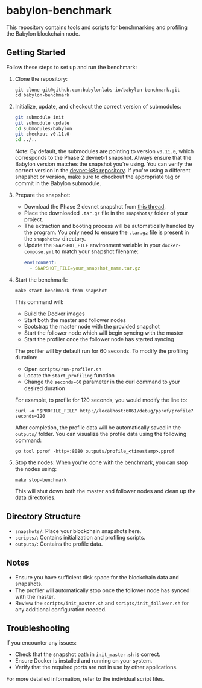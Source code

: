# babylon-benchmark

This repository contains tools and scripts for benchmarking and profiling the Babylon blockchain node.

## Getting Started

Follow these steps to set up and run the benchmark:

1. Clone the repository:
   ```
   git clone git@github.com:babylonlabs-io/babylon-benchmark.git
   cd babylon-benchmark
   ```

2. Initialize, update, and checkout the correct version of submodules:
   ```bash
   git submodule init
   git submodule update
   cd submodules/babylon
   git checkout v0.11.0
   cd ../..
   ```
   
   Note: By default, the submodules are pointing to version `v0.11.0`, which corresponds to the Phase 2 devnet-1 snapshot. Always ensure that the Babylon version matches the snapshot you're using. You can verify the correct version in the [devnet-k8s repository](https://github.com/babylonlabs-io/devnet-k8s/blob/3cb993b2bac9ed9b88a4e92f09c0e4d1d65cad08/flux/services/phase-2/network/rpcs/helmrelease.yaml#L25). If you're using a different snapshot or version, make sure to checkout the appropriate tag or commit in the Babylon submodule.

3. Prepare the snapshot:
   - Download the Phase 2 devnet snapshot from [this thread](https://babylonlabsworkspace.slack.com/archives/G07DYV8MA1M/p1728476907088119?thread_ts=1728461084.441899&cid=G07DYV8MA1M).
   - Place the downloaded `.tar.gz` file in the `snapshots/` folder of your project.
   - The extraction and booting process will be automatically handled by the program. You only need to ensure the `.tar.gz` file is present in the `snapshots/` directory.
   - Update the `SNAPSHOT_FILE` environment variable in your `docker-compose.yml` to match your snapshot filename:
     ```yaml
     environment:
       - SNAPSHOT_FILE=your_snapshot_name.tar.gz
     ```

4. Start the benchmark:
   ```
   make start-benchmark-from-snapshot
   ```

   This command will:
   - Build the Docker images
   - Start both the master and follower nodes
   - Bootstrap the master node with the provided snapshot
   - Start the follower node which will begin syncing with the master
   - Start the profiler once the follower node has started syncing

   The profiler will by default run for 60 seconds. To modify the profiling duration:
   - Open `scripts/run-profiler.sh`
   - Locate the `start_profiling` function
   - Change the `seconds=60` parameter in the curl command to your desired duration

   For example, to profile for 120 seconds, you would modify the line to:
   ```
   curl -o "$PROFILE_FILE" http://localhost:6061/debug/pprof/profile?seconds=120
   ```

   After completion, the profile data will be automatically saved in the `outputs/` folder. You can visualize the profile data using the following command:
    ```
    go tool pprof -http=:8080 outputs/profile_<timestamp>.pprof
    ```

5. Stop the nodes:
   When you're done with the benchmark, you can stop the nodes using:
   ```
   make stop-benchmark
   ```
   This will shut down both the master and follower nodes and clean up the data directories.

## Directory Structure

- `snapshots/`: Place your blockchain snapshots here.
- `scripts/`: Contains initialization and profiling scripts.
- `outputs/`: Contains the profile data.

## Notes

- Ensure you have sufficient disk space for the blockchain data and snapshots.
- The profiler will automatically stop once the follower node has synced with the master.
- Review the `scripts/init_master.sh` and `scripts/init_follower.sh` for any additional configuration needed.

## Troubleshooting

If you encounter any issues:
- Check that the snapshot path in `init_master.sh` is correct.
- Ensure Docker is installed and running on your system.
- Verify that the required ports are not in use by other applications.

For more detailed information, refer to the individual script files.